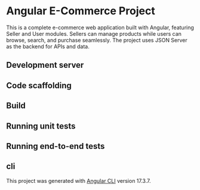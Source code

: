 # Angular E-Commerce Project
This is a complete e-commerce web application built with Angular, featuring Seller and User modules. Sellers can manage products while users can browse, search, and purchase seamlessly. The project uses JSON Server as the backend for APIs and data.

## Development server



## Code scaffolding



## Build


## Running unit tests



## Running end-to-end tests


## cli

This project was generated with [Angular CLI](https://github.com/angular/angular-cli) version 17.3.7.
